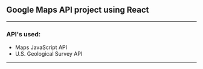 ## Google Maps API project using React

---

### API's used:

- Maps JavaScript API
- U.S. Geological Survey API

---
